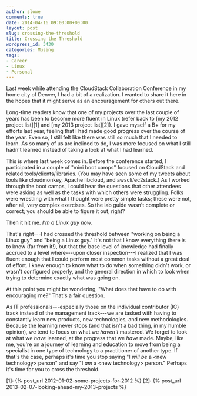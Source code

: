 ```yaml
---
author: slowe
comments: true
date: 2014-04-16 09:00:00+00:00
layout: post
slug: crossing-the-threshold
title: Crossing the Threshold
wordpress_id: 3430
categories: Musing
tags:
- Career
- Linux
- Personal
---
```


Last week while attending the CloudStack Collaboration Conference in my home city of Denver, I had a bit of a realization. I wanted to share it here in the hopes that it might serve as an encouragement for others out there.

Long-time readers know that one of my projects over the last couple of years has been to become more fluent in Linux (refer back to [my 2012 project list][1] and [my 2013 project list][2]). I gave myself a B+ for my efforts last year, feeling that I had made good progress over the course of the year. Even so, I still felt like there was still so much that I needed to learn. As so many of us are inclined to do, I was more focused on what I still hadn't learned instead of taking a look at what I had learned.

This is where last week comes in. Before the conference started, I participated in a couple of "mini boot camps" focused on CloudStack and related tools/clients/libraries. (You may have seen some of my tweets about tools like cloudmonkey, Apache libcloud, and awscli/ec2stack.) As I worked through the boot camps, I could hear the questions that other attendees were asking as well as the tasks with which others were struggling. Folks were wrestling with what I thought were pretty simple tasks; these were not, after all, very complex exercises. So the lab guide wasn't complete or correct; you should be able to figure it out, right?

Then it hit me. _I'm a Linux guy now._

That's right---I had crossed the threshold between "working on being a Linux guy" and "being a Linux guy." It's not that I know everything there is to know (far from it!), but that the base level of knowledge had finally accrued to a level where---upon closer inspection---I realized that I was fluent enough that I could perform most common tasks without a great deal of effort. I knew enough to know what to do when something didn't work, or wasn't configured properly, and the general direction in which to look when trying to determine exactly what was going on.

At this point you might be wondering, "What does that have to do with encouraging me?" That's a fair question.

As IT professionals---especially those on the individual contributor (IC) track instead of the management track---we are tasked with having to constantly learn new products, new technologies, and new methodologies. Because the learning never stops (and that isn't a bad thing, in my humble opinion), we tend to focus on what we _haven't_ mastered. We forget to look at what we _have_ learned, at the progress that we _have_ made. Maybe, like me, you're on a journey of learning and education to move from being a specialist in one type of technology to a practitioner of another type. If that's the case, perhaps it's time you stop saying "I _will be_ a &lt;new technology&gt; person" and say "I _am_ a &lt;new technology&gt; person." Perhaps it's time for you to cross the threshold.

[1]: {% post_url 2012-01-02-some-projects-for-2012 %}
[2]: {% post_url 2013-02-07-looking-ahead-my-2013-projects %}
